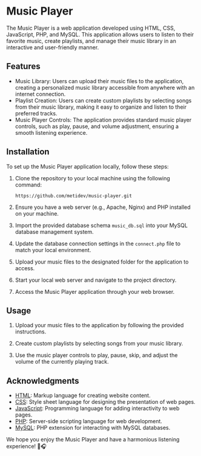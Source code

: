 # Music Player

The Music Player is a web application developed using HTML, CSS, JavaScript, PHP, and MySQL. This application allows users to listen to their favorite music, create playlists, and manage their music library in an interactive and user-friendly manner.

## Features

- Music Library: Users can upload their music files to the application, creating a personalized music library accessible from anywhere with an internet connection.
- Playlist Creation: Users can create custom playlists by selecting songs from their music library, making it easy to organize and listen to their preferred tracks.
- Music Player Controls: The application provides standard music player controls, such as play, pause, and volume adjustment, ensuring a smooth listening experience.

## Installation

To set up the Music Player application locally, follow these steps:

1. Clone the repository to your local machine using the following command:

   ```
   https://github.com/metidev/music-player.git
   ```

2. Ensure you have a web server (e.g., Apache, Nginx) and PHP installed on your machine.

3. Import the provided database schema `music_db.sql` into your MySQL database management system.

4. Update the database connection settings in the `connect.php` file to match your local environment.

5. Upload your music files to the designated folder for the application to access.

6. Start your local web server and navigate to the project directory.

7. Access the Music Player application through your web browser.

## Usage

1. Upload your music files to the application by following the provided instructions.

2. Create custom playlists by selecting songs from your music library.

3. Use the music player controls to play, pause, skip, and adjust the volume of the currently playing track.

## Acknowledgments

- [HTML](https://developer.mozilla.org/en-US/docs/Web/HTML): Markup language for creating website content.
- [CSS](https://developer.mozilla.org/en-US/docs/Web/CSS): Style sheet language for designing the presentation of web pages.
- [JavaScript](https://developer.mozilla.org/en-US/docs/Web/JavaScript): Programming language for adding interactivity to web pages.
- [PHP](https://www.php.net/): Server-side scripting language for web development.
- [MySQL](https://www.php.net/manual/en/book.MySQL.php): PHP extension for interacting with MySQL databases.


We hope you enjoy the Music Player and have a harmonious listening experience! 🎵🎧
